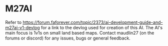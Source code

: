 # M27AI
Refer to https://forum.faforever.com/topic/2373/ai-development-guide-and-m27ai-v1-devlog for a link to the devlog used for creation of this AI.  The AI's main focus is 1v1s on small land based maps.  Contact maudlin27 (on the forums or discord) for any issues, bugs or general feedback.